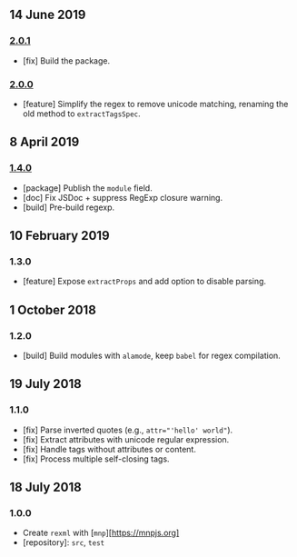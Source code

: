 ## 14 June 2019

### [2.0.1](https://github.com/artdecocode/rexml/compare/v2.0.0...v2.0.1)

- [fix] Build the package.

### [2.0.0](https://github.com/artdecocode/rexml/compare/v1.4.0...v2.0.0)

- [feature] Simplify the regex to remove unicode matching, renaming the old method to `extractTagsSpec`.

## 8 April 2019

### [1.4.0](https://github.com/artdecocode/rexml/compare/v1.3.0...v1.4.0)

- [package] Publish the `module` field.
- [doc] Fix JSDoc + suppress RegExp closure warning.
- [build] Pre-build regexp.

## 10 February 2019

### 1.3.0

- [feature] Expose `extractProps` and add option to disable parsing.

## 1 October 2018

### 1.2.0

- [build] Build modules with `alamode`, keep `babel` for regex compilation.

## 19 July 2018

### 1.1.0

- [fix] Parse inverted quotes (e.g., `attr="'hello' world"`).
- [fix] Extract attributes with unicode regular expression.
- [fix] Handle tags without attributes or content.
- [fix] Process multiple self-closing tags.

## 18 July 2018

### 1.0.0

- Create `rexml` with [`mnp`][https://mnpjs.org]
- [repository]: `src`, `test`
